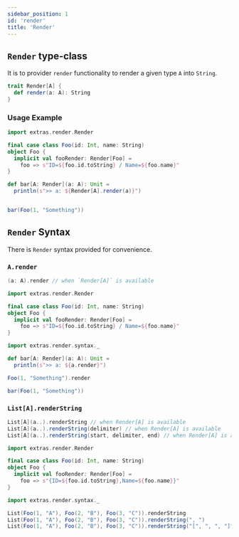 ```yaml
---
sidebar_position: 1
id: 'render'
title: 'Render'
---
```


## `Render` type-class
It is to provider `render` functionality to render a given type `A` into `String`.
```scala
trait Render[A] {
  def render(a: A): String
}
```

### Usage Example
```scala mdoc:reset-object
import extras.render.Render

final case class Foo(id: Int, name: String)
object Foo {
  implicit val fooRender: Render[Foo] =
    foo => s"ID=${foo.id.toString} / Name=${foo.name}"
}

def bar[A: Render](a: A): Unit =
  println(s">> a: ${Render[A].render(a)}")


bar(Foo(1, "Something"))
```

## `Render` Syntax
There is `Render` syntax provided for convenience.

### `A.render`
```scala
(a: A).render // when `Render[A]` is available
```

```scala mdoc:reset-object
import extras.render.Render

final case class Foo(id: Int, name: String)
object Foo {
  implicit val fooRender: Render[Foo] =
    foo => s"ID=${foo.id.toString} / Name=${foo.name}"
}

import extras.render.syntax._

def bar[A: Render](a: A): Unit =
  println(s">> a: ${a.render}")

Foo(1, "Something").render

bar(Foo(1, "Something"))
```

### `List[A].renderString`
```scala
List[A](a..).renderString // when Render[A] is available
List[A](a..).renderString(delimiter) // when Render[A] is available
List[A](a..).renderString(start, delimiter, end) // when Render[A] is available
```


```scala mdoc:reset-object
import extras.render.Render

final case class Foo(id: Int, name: String)
object Foo {
  implicit val fooRender: Render[Foo] =
    foo => s"{ID=${foo.id.toString},Name=${foo.name}}"
}

import extras.render.syntax._

List(Foo(1, "A"), Foo(2, "B"), Foo(3, "C")).renderString
List(Foo(1, "A"), Foo(2, "B"), Foo(3, "C")).renderString(", ")
List(Foo(1, "A"), Foo(2, "B"), Foo(3, "C")).renderString("[", ", ", "]")
```
